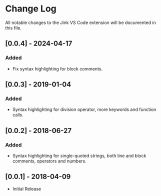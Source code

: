 # Change Log

All notable changes to the Jink VS Code extension will be documented in this file.

## [0.0.4] - 2024-04-17
### Added
- Fix syntax highlighting for block comments.

## [0.0.3] - 2019-01-04
### Added
- Syntax highlighting for division operator, more keywords and function calls.

## [0.0.2] - 2018-06-27
### Added
- Syntax highlighting for single-quoted strings, both line and block comments, operators and numbers.

## [0.0.1] - 2018-04-09
- Initial Release
